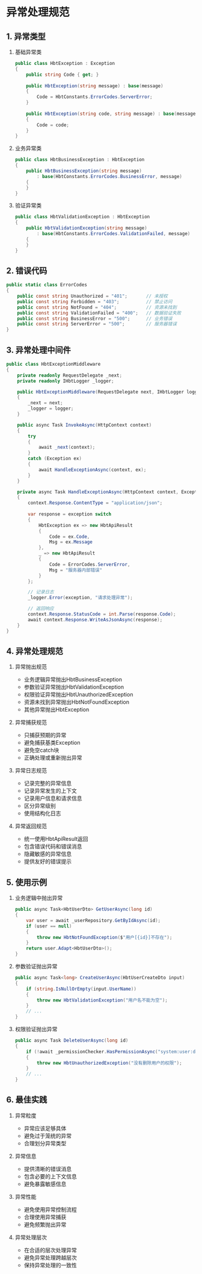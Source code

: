 # 异常处理规范

## 1. 异常类型

1. 基础异常类
   ```csharp
   public class HbtException : Exception
   {
       public string Code { get; }
       
       public HbtException(string message) : base(message)
       {
           Code = HbtConstants.ErrorCodes.ServerError;
       }
       
       public HbtException(string code, string message) : base(message)
       {
           Code = code;
       }
   }
   ```

2. 业务异常类
   ```csharp
   public class HbtBusinessException : HbtException
   {
       public HbtBusinessException(string message) 
           : base(HbtConstants.ErrorCodes.BusinessError, message)
       {
       }
   }
   ```

3. 验证异常类
   ```csharp
   public class HbtValidationException : HbtException
   {
       public HbtValidationException(string message) 
           : base(HbtConstants.ErrorCodes.ValidationFailed, message)
       {
       }
   }
   ```

## 2. 错误代码

```csharp
public static class ErrorCodes
{
    public const string Unauthorized = "401";       // 未授权
    public const string Forbidden = "403";          // 禁止访问
    public const string NotFound = "404";           // 资源未找到
    public const string ValidationFailed = "400";   // 数据验证失败
    public const string BusinessError = "500";      // 业务错误
    public const string ServerError = "500";        // 服务器错误
}
```

## 3. 异常处理中间件

```csharp
public class HbtExceptionMiddleware
{
    private readonly RequestDelegate _next;
    private readonly IHbtLogger _logger;

    public HbtExceptionMiddleware(RequestDelegate next, IHbtLogger logger)
    {
        _next = next;
        _logger = logger;
    }

    public async Task InvokeAsync(HttpContext context)
    {
        try
        {
            await _next(context);
        }
        catch (Exception ex)
        {
            await HandleExceptionAsync(context, ex);
        }
    }

    private async Task HandleExceptionAsync(HttpContext context, Exception exception)
    {
        context.Response.ContentType = "application/json";
        
        var response = exception switch
        {
            HbtException ex => new HbtApiResult 
            { 
                Code = ex.Code,
                Msg = ex.Message 
            },
            _ => new HbtApiResult 
            { 
                Code = ErrorCodes.ServerError,
                Msg = "服务器内部错误" 
            }
        };

        // 记录日志
        _logger.Error(exception, "请求处理异常");

        // 返回响应
        context.Response.StatusCode = int.Parse(response.Code);
        await context.Response.WriteAsJsonAsync(response);
    }
}
```

## 4. 异常处理规范

1. 异常抛出规范
   - 业务逻辑异常抛出HbtBusinessException
   - 参数验证异常抛出HbtValidationException
   - 权限验证异常抛出HbtUnauthorizedException
   - 资源未找到异常抛出HbtNotFoundException
   - 其他异常抛出HbtException

2. 异常捕获规范
   - 只捕获预期的异常
   - 避免捕获基类Exception
   - 避免空catch块
   - 正确处理或重新抛出异常

3. 异常日志规范
   - 记录完整的异常信息
   - 记录异常发生的上下文
   - 记录用户信息和请求信息
   - 区分异常级别
   - 使用结构化日志

4. 异常返回规范
   - 统一使用HbtApiResult返回
   - 包含错误代码和错误消息
   - 隐藏敏感的异常信息
   - 提供友好的错误提示

## 5. 使用示例

1. 业务逻辑中抛出异常
   ```csharp
   public async Task<HbtUserDto> GetUserAsync(long id)
   {
       var user = await _userRepository.GetByIdAsync(id);
       if (user == null)
       {
           throw new HbtNotFoundException($"用户[{id}]不存在");
       }
       return user.Adapt<HbtUserDto>();
   }
   ```

2. 参数验证抛出异常
   ```csharp
   public async Task<long> CreateUserAsync(HbtUserCreateDto input)
   {
       if (string.IsNullOrEmpty(input.UserName))
       {
           throw new HbtValidationException("用户名不能为空");
       }
       // ...
   }
   ```

3. 权限验证抛出异常
   ```csharp
   public async Task DeleteUserAsync(long id)
   {
       if (!await _permissionChecker.HasPermissionAsync("system:user:delete"))
       {
           throw new HbtUnauthorizedException("没有删除用户的权限");
       }
       // ...
   }
   ```

## 6. 最佳实践

1. 异常粒度
   - 异常应该足够具体
   - 避免过于笼统的异常
   - 合理划分异常类型

2. 异常信息
   - 提供清晰的错误消息
   - 包含必要的上下文信息
   - 避免暴露敏感信息

3. 异常性能
   - 避免使用异常控制流程
   - 合理使用异常捕获
   - 避免频繁抛出异常

4. 异常处理层次
   - 在合适的层次处理异常
   - 避免异常处理跨越层次
   - 保持异常处理的一致性 